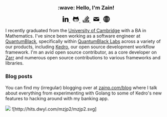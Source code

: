 <h3 align="center">
    :wave: Hello, I'm Zain!
</h3>

<p align="center">
    <a href="https://linkedin.com/zain-patel">
        <img src="https://raw.githubusercontent.com/mzjp2/mzjp2/master/icons/linkedin.svg" width=20px height=20px alt="linkedin: zain-patel">
    </a>&nbsp;
    <a href="https://github.com/mzjp2">
        <img src="https://raw.githubusercontent.com/mzjp2/mzjp2/master/icons/github.svg" width=20px height=20px alt="github: mzjp2">
    </a>&nbsp;
    <a href="https://stackexchange.com/users/2591836/zain-patel">
        <img src="https://raw.githubusercontent.com/mzjp2/mzjp2/master/icons/stackoverflow.svg" width=20px height=20px alt="stackoverflow">
    </a>&nbsp;
    <a href="mailto:zain.patel06@gmail.com">
        <img src="https://raw.githubusercontent.com/mzjp2/mzjp2/master/icons/mail.svg" width=20px height=20px alt="email">
    </a>&nbsp;
    <a href="https://zainp.com">
        <img src="https://raw.githubusercontent.com/mzjp2/mzjp2/master/icons/web.svg" width=20px height=20px alt="website">
    </a>
</p>

I recently graduated from the [University of Cambridge](https://www.cam.ac.uk) with a BA in Mathematics. I've since been working as a software engineer at [QuantumBlack](https://quantumblack.com), specifically within [QuantumBlack Labs](https://github.com/quantumblacklabs) across a variety of our products, including [Kedro](https://github.com/quantumblacklabs/kedro), our open source development workflow framework. I'm an avid open source contributor, as a core developer on [Zarr](https://github.com/zarr-developers/zarr-python) and numerous open source contributions to various frameworks and libraries.

### Blog posts

You can find my (irregular) blogging over at [zainp.com/blog](https://zainp.com/blog) where I talk about everything from experimenting with Golang to some of Kedro's new features to hacking around with my banking app.

<img src="https://visitor-badge.glitch.me/badge?page_id=mzjp2.visitor-badge">
![http://hits.dwyl.com/mzjp2/mzjp2.svg]
